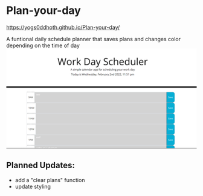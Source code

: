 # Plan-your-day

https://yogs0ddhoth.github.io/Plan-your-day/

A funtional daily schedule planner that saves plans and changes color depending on the time of day
![screenshot](./assets/images/Screenshot.png)

## Planned Updates: 

* add a "clear plans" function 
* update styling